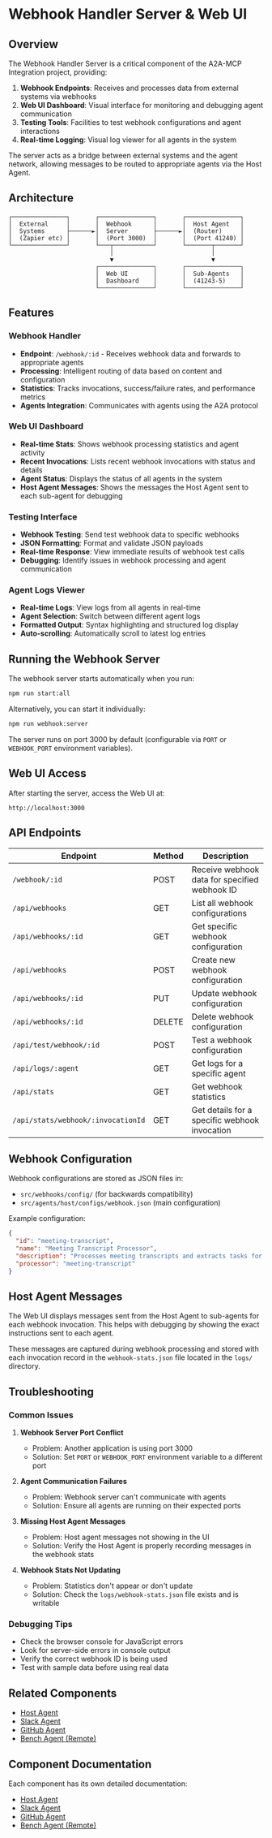 # Webhook Handler Server & Web UI

## Overview

The Webhook Handler Server is a critical component of the A2A-MCP Integration project, providing:

1. **Webhook Endpoints**: Receives and processes data from external systems via webhooks
2. **Web UI Dashboard**: Visual interface for monitoring and debugging agent communication
3. **Testing Tools**: Facilities to test webhook configurations and agent interactions
4. **Real-time Logging**: Visual log viewer for all agents in the system

The server acts as a bridge between external systems and the agent network, allowing messages to be routed to appropriate agents via the Host Agent.

## Architecture

```
┌───────────────┐       ┌───────────────┐       ┌───────────────┐
│  External     │       │  Webhook      │       │  Host Agent   │
│  Systems      ├──────►│  Server       ├──────►│  (Router)     │
│  (Zapier etc) │       │  (Port 3000)  │       │  (Port 41240) │
└───────────────┘       └───┬───────────┘       └───────┬───────┘
                            │                           │
                            ▼                           ▼
                        ┌───────────────┐       ┌───────────────┐
                        │  Web UI       │       │  Sub-Agents   │
                        │  Dashboard    │       │  (41243-5)    │
                        └───────────────┘       └───────────────┘
```

## Features

### Webhook Handler

- **Endpoint**: `/webhook/:id` - Receives webhook data and forwards to appropriate agents
- **Processing**: Intelligent routing of data based on content and configuration
- **Statistics**: Tracks invocations, success/failure rates, and performance metrics
- **Agents Integration**: Communicates with agents using the A2A protocol

### Web UI Dashboard

- **Real-time Stats**: Shows webhook processing statistics and agent activity
- **Recent Invocations**: Lists recent webhook invocations with status and details
- **Agent Status**: Displays the status of all agents in the system
- **Host Agent Messages**: Shows the messages the Host Agent sent to each sub-agent for debugging

### Testing Interface

- **Webhook Testing**: Send test webhook data to specific webhooks
- **JSON Formatting**: Format and validate JSON payloads
- **Real-time Response**: View immediate results of webhook test calls
- **Debugging**: Identify issues in webhook processing and agent communication

### Agent Logs Viewer

- **Real-time Logs**: View logs from all agents in real-time
- **Agent Selection**: Switch between different agent logs
- **Formatted Output**: Syntax highlighting and structured log display
- **Auto-scrolling**: Automatically scroll to latest log entries

## Running the Webhook Server

The webhook server starts automatically when you run:

```bash
npm run start:all
```

Alternatively, you can start it individually:

```bash
npm run webhook:server
```

The server runs on port 3000 by default (configurable via `PORT` or `WEBHOOK_PORT` environment variables).

## Web UI Access

After starting the server, access the Web UI at:

```
http://localhost:3000
```

## API Endpoints

| Endpoint | Method | Description |
|----------|--------|-------------|
| `/webhook/:id` | POST | Receive webhook data for specified webhook ID |
| `/api/webhooks` | GET | List all webhook configurations |
| `/api/webhooks/:id` | GET | Get specific webhook configuration |
| `/api/webhooks` | POST | Create new webhook configuration |
| `/api/webhooks/:id` | PUT | Update webhook configuration |
| `/api/webhooks/:id` | DELETE | Delete webhook configuration |
| `/api/test/webhook/:id` | POST | Test a webhook configuration |
| `/api/logs/:agent` | GET | Get logs for a specific agent |
| `/api/stats` | GET | Get webhook statistics |
| `/api/stats/webhook/:invocationId` | GET | Get details for a specific webhook invocation |

## Webhook Configuration

Webhook configurations are stored as JSON files in:
- `src/webhooks/config/` (for backwards compatibility)
- `src/agents/host/configs/webhook.json` (main configuration)

Example configuration:

```json
{
  "id": "meeting-transcript",
  "name": "Meeting Transcript Processor",
  "description": "Processes meeting transcripts and extracts tasks for different agents",
  "processor": "meeting-transcript"
}
```

## Host Agent Messages

The Web UI displays messages sent from the Host Agent to sub-agents for each webhook invocation. This helps with debugging by showing the exact instructions sent to each agent.

These messages are captured during webhook processing and stored with each invocation record in the `webhook-stats.json` file located in the `logs/` directory.

## Troubleshooting

### Common Issues

1. **Webhook Server Port Conflict**
   - Problem: Another application is using port 3000
   - Solution: Set `PORT` or `WEBHOOK_PORT` environment variable to a different port

2. **Agent Communication Failures**
   - Problem: Webhook server can't communicate with agents
   - Solution: Ensure all agents are running on their expected ports
   
3. **Missing Host Agent Messages**
   - Problem: Host agent messages not showing in the UI
   - Solution: Verify the Host Agent is properly recording messages in the webhook stats

4. **Webhook Stats Not Updating**
   - Problem: Statistics don't appear or don't update
   - Solution: Check the `logs/webhook-stats.json` file exists and is writable

### Debugging Tips

- Check the browser console for JavaScript errors
- Look for server-side errors in console output
- Verify the correct webhook ID is being used
- Test with sample data before using real data

## Related Components

- [Host Agent](../agents/host/README.md)
- [Slack Agent](../agents/slack/README.md)
- [GitHub Agent](../agents/github/README.md)
- [Bench Agent (Remote)](../agents/bench/README.md)

## Component Documentation

Each component has its own detailed documentation:
- [Host Agent](../agents/host/README.md)
- [Slack Agent](../agents/slack/README.md)
- [GitHub Agent](../agents/github/README.md)
- [Bench Agent (Remote)](../agents/bench/README.md) 